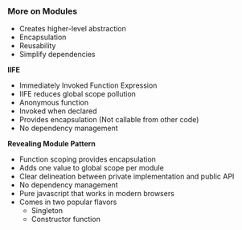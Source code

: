 ### More on Modules

- Creates higher-level abstraction
- Encapsulation
- Reusability
- Simplify dependencies

**IIFE**
- Immediately Invoked Function Expression
- IIFE reduces global scope pollution
- Anonymous function
- Invoked when declared
- Provides encapsulation (Not callable from other code)
- No dependency management

**Revealing Module Pattern**
- Function scoping provides encapsulation
- Adds one value to global scope per module
- Clear delineation between private implementation and public API
- No dependency management
- Pure javascript that works in modern browsers
- Comes in two popular flavors
    - Singleton
    - Constructor function

    
